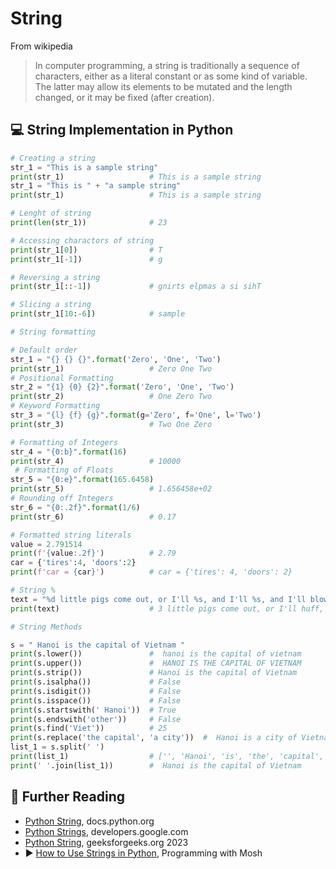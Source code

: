 # String

From wikipedia

> In computer programming, a string is traditionally a sequence of characters, either as a literal constant or as some kind of variable. The latter may allow its elements to be mutated and the length changed, or it may be fixed (after creation).

## 💻 String Implementation in Python

```python
# Creating a string
str_1 = "This is a sample string"
print(str_1)                   # This is a sample string
str_1 = "This is " + "a sample string"
print(str_1)                   # This is a sample string

# Lenght of string
print(len(str_1))              # 23

# Accessing charactors of string
print(str_1[0])                # T
print(str_1[-1])               # g

# Reversing a string
print(str_1[::-1])             # gnirts elpmas a si sihT

# Slicing a string
print(str_1[10:-6])            # sample

# String formatting

# Default order
str_1 = "{} {} {}".format('Zero', 'One', 'Two')
print(str_1)                   # Zero One Two
# Positional Formatting
str_2 = "{1} {0} {2}".format('Zero', 'One', 'Two')
print(str_2)                   # One Zero Two
# Keyword Formatting
str_3 = "{l} {f} {g}".format(g='Zero', f='One', l='Two')
print(str_3)                   # Two One Zero

# Formatting of Integers
str_4 = "{0:b}".format(16)     
print(str_4)                   # 10000
 # Formatting of Floats
str_5 = "{0:e}".format(165.6458)
print(str_5)                   # 1.656458e+02
# Rounding off Integers
str_6 = "{0:.2f}".format(1/6)
print(str_6)                   # 0.17

# Formatted string literals
value = 2.791514
print(f'{value:.2f}')          # 2.79
car = {'tires':4, 'doors':2}
print(f'car = {car}')          # car = {'tires': 4, 'doors': 2}

# String %
text = "%d little pigs come out, or I'll %s, and I'll %s, and I'll blow your %s down." % (3, 'huff', 'puff', 'house')
print(text)                    # 3 little pigs come out, or I'll huff, and I'll puff, and I'll blow your house down.

# String Methods

s = " Hanoi is the capital of Vietnam "
print(s.lower())               #  hanoi is the capital of vietnam
print(s.upper())               #  HANOI IS THE CAPITAL OF VIETNAM
print(s.strip())               # Hanoi is the capital of Vietnam
print(s.isalpha())             # False
print(s.isdigit())             # False
print(s.isspace())             # False
print(s.startswith(' Hanoi'))  # True
print(s.endswith('other'))     # False
print(s.find('Viet'))          # 25
print(s.replace('the capital', 'a city'))  #  Hanoi is a city of Vietnam
list_1 = s.split(' ')          
print(list_1)                  # ['', 'Hanoi', 'is', 'the', 'capital', 'of', 'Vietnam', ''] 
print(' '.join(list_1))        #  Hanoi is the capital of Vietnam
```


## 🔗 Further Reading

* [Python String](https://docs.python.org/3/library/string.html), docs.python.org
* [Python Strings](https://developers.google.com/edu/python/strings), developers.google.com
* [Python String](https://www.geeksforgeeks.org/python-string/), geeksforgeeks.org 2023
* ▶️ [How to Use Strings in Python](https://www.youtube.com/watch?v=Ctqi5Y4X-jA), 
Programming with Mosh
